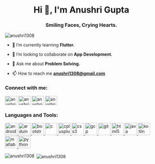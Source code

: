 <h1 align="center">Hi 👋, I'm Anushri Gupta</h1>
<h3 align="center">Smiling Faces, Crying Hearts.</h3>


<p align="left"> <img src="https://komarev.com/ghpvc/?username=anushri1308&label=Profile%20views&color=0e75b6&style=flat" alt="anushri1308" /> </p>


- 🌱 I’m currently learning **Flutter.**


- 👯 I’m looking to collaborate on **App Development.**


- 💬 Ask me about **Problem Solving.**


- 📫 How to reach me **anushri1308@gmail.com**

<h3 align="left">Connect with me:</h3>
<p align="left">
<a href="https://twitter.com/anushrigupta16" target="blank"><img align="center" src="https://cdn.jsdelivr.net/npm/simple-icons@3.0.1/icons/twitter.svg" alt="anushrigupta16" height="30" width="40" /></a>
<a href="https://linkedin.com/in/anushri-gupta-1308/" target="blank"><img align="center" src="https://cdn.jsdelivr.net/npm/simple-icons@3.0.1/icons/linkedin.svg" alt="anushri-gupta-1308/" height="30" width="40" /></a>
<a href="https://fb.com/anushri1308" target="blank"><img align="center" src="https://cdn.jsdelivr.net/npm/simple-icons@3.0.1/icons/facebook.svg" alt="anushri1308" height="30" width="40" /></a>
<a href="https://instagram.com/anushri_13_08" target="blank"><img align="center" src="https://cdn.jsdelivr.net/npm/simple-icons@3.0.1/icons/instagram.svg" alt="anushri_13_08" height="30" width="40" /></a>
</p>

<h3 align="left">Languages and Tools:</h3>
<p align="left"> <a href="https://developer.android.com" target="_blank"> <img src="https://devicons.github.io/devicon/devicon.git/icons/android/android-original-wordmark.svg" alt="android" width="40" height="40"/> </a> <a href="https://www.arduino.cc/" target="_blank"> <img src="https://cdn.worldvectorlogo.com/logos/arduino-1.svg" alt="arduino" width="40" height="40"/> </a> <a href="https://getbootstrap.com" target="_blank"> <img src="https://devicons.github.io/devicon/devicon.git/icons/bootstrap/bootstrap-plain.svg" alt="bootstrap" width="40" height="40"/> </a> <a href="https://www.cprogramming.com/" target="_blank"> <img src="https://devicons.github.io/devicon/devicon.git/icons/c/c-original.svg" alt="c" width="40" height="40"/> </a> <a href="https://www.w3schools.com/cpp/" target="_blank"> <img src="https://devicons.github.io/devicon/devicon.git/icons/cplusplus/cplusplus-original.svg" alt="cplusplus" width="40" height="40"/> </a> <a href="https://www.w3schools.com/css/" target="_blank"> <img src="https://devicons.github.io/devicon/devicon.git/icons/css3/css3-original-wordmark.svg" alt="css3" width="40" height="40"/> </a> <a href="https://cloud.google.com" target="_blank"> <img src="https://www.vectorlogo.zone/logos/google_cloud/google_cloud-icon.svg" alt="gcp" width="40" height="40"/> </a> <a href="https://git-scm.com/" target="_blank"> <img src="https://www.vectorlogo.zone/logos/git-scm/git-scm-icon.svg" alt="git" width="40" height="40"/> </a> <a href="https://www.w3.org/html/" target="_blank"> <img src="https://devicons.github.io/devicon/devicon.git/icons/html5/html5-original-wordmark.svg" alt="html5" width="40" height="40"/> </a> <a href="https://www.java.com" target="_blank"> <img src="https://devicons.github.io/devicon/devicon.git/icons/java/java-original-wordmark.svg" alt="java" width="40" height="40"/> </a> <a href="https://kotlinlang.org" target="_blank"> <img src="https://www.vectorlogo.zone/logos/kotlinlang/kotlinlang-icon.svg" alt="kotlin" width="40" height="40"/> </a> <a href="https://www.mathworks.com/" target="_blank"> <img src="https://raw.githubusercontent.com/simple-icons/simple-icons/master/icons/mathworks.svg" alt="matlab" width="40" height="40"/> </a> <a href="https://www.python.org" target="_blank"> <img src="https://devicons.github.io/devicon/devicon.git/icons/python/python-original.svg" alt="python" width="40" height="40"/> </a> </p>

<p><img align="left" src="https://github-readme-stats.vercel.app/api/top-langs?username=anushri1308&show_icons=true&locale=en&layout=compact" alt="anushri1308" /></p>

<p>&nbsp;<img align="center" src="https://github-readme-stats.vercel.app/api?username=anushri1308&show_icons=true&locale=en" alt="anushri1308" /></p>
